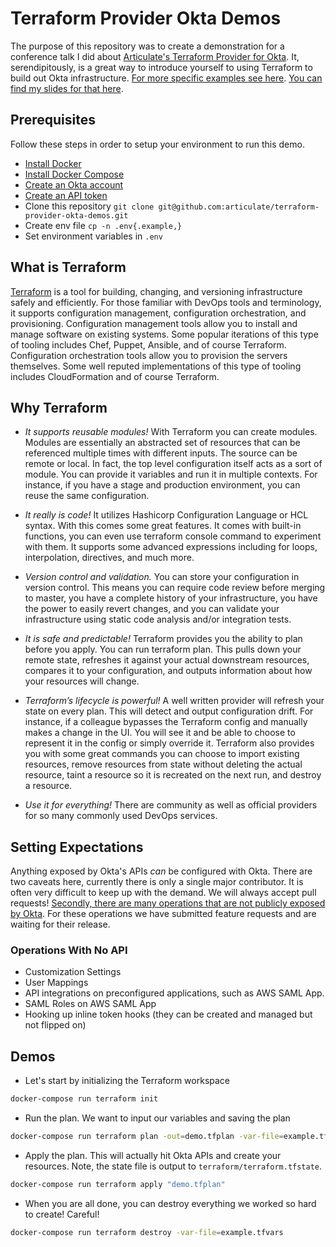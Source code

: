 # Terraform Provider Okta Demos

The purpose of this repository was to create a demonstration for a conference talk I did about [Articulate's Terraform Provider for Okta](https://github.com/articulate/terraform-provider-okta). It, serendipitously, is a great way to introduce yourself to using Terraform to build out Okta infrastructure. [For more specific examples see here](https://github.com/articulate/terraform-provider-okta/tree/master/examples#configuration-examples). [You can find my slides for that here](https://docs.google.com/presentation/d/142wUTQK6fKOED72sLzZaCN-XlqqNKbd_5gcAihXClYM).

## Prerequisites

Follow these steps in order to setup your environment to run this demo.

* [Install Docker](https://docs.docker.com/)
* [Install Docker Compose](https://docs.docker.com/compose/install/)
* [Create an Okta account](https://developer.okta.com/)
* [Create an API token](https://developer.okta.com/docs/guides/create-an-api-token/overview/)
* Clone this repository `git clone git@github.com:articulate/terraform-provider-okta-demos.git`
* Create env file `cp -n .env{.example,}`
* Set environment variables in `.env`

## What is Terraform

[Terraform](https://www.terraform.io/intro/index.html#what-is-terraform-) is a tool for building, changing, and versioning infrastructure safely and efficiently. For those familiar with DevOps tools and terminology, it supports configuration management, configuration orchestration, and provisioning. Configuration management tools allow you to install and manage software on existing systems. Some popular iterations of this type of tooling includes Chef, Puppet, Ansible, and of course Terraform. Configuration orchestration tools allow you to provision the servers themselves. Some well reputed implementations of this type of tooling includes CloudFormation and of course Terraform.

## Why Terraform

* *It supports reusable modules!* With Terraform you can create modules. Modules are essentially an abstracted set of resources that can be referenced multiple times with different inputs. The source can be remote or local. In fact, the top level configuration itself acts as a sort of module. You can provide it variables and run it in multiple contexts. For instance, if you have a stage and production environment, you can reuse the same configuration.

* *It really is code!* It utilizes Hashicorp Configuration Language or HCL syntax. With this comes some great features. It comes with built-in functions, you can even use terraform console command to experiment with them. It supports some advanced expressions including for loops, interpolation, directives, and much more.

* *Version control and validation.* You can store your configuration in version control. This means you can require code review before merging to master, you have a complete history of your infrastructure, you have the power to easily revert changes, and you can validate your infrastructure using static code analysis and/or integration tests.

* *It is safe and predictable!* Terraform provides you the ability to plan before you apply. You can run terraform plan. This pulls down your remote state, refreshes it against your actual downstream resources, compares it to your configuration, and outputs information about how your resources will change.

* *Terraform’s lifecycle is powerful!* A well written provider will refresh your state on every plan. This will detect and output configuration drift. For instance, if a colleague bypasses the Terraform config and manually makes a change in the UI. You will see it and be able to choose to represent it in the config or simply override it. Terraform also provides you with some great commands you can choose to import existing resources, remove resources from state without deleting the actual resource, taint a resource so it is recreated on the next run, and destroy a resource.

* *Use it for everything!* There are community as well as official providers for so many commonly used DevOps services.

## Setting Expectations

Anything exposed by Okta's APIs _can_ be configured with Okta. There are two caveats here, currently there is only a single major contributor. It is often very difficult to keep up with the demand. We will always accept pull requests! [Secondly, there are many operations that are not publicly exposed by Okta](#operations-with-no-api). For these operations we have submitted feature requests and are waiting for their release.

### Operations With No API

* Customization Settings
* User Mappings
* API integrations on preconfigured applications, such as AWS SAML App.
* SAML Roles on AWS SAML App
* Hooking up inline token hooks (they can be created and managed but not flipped on)

## Demos

* Let's start by initializing the Terraform workspace

```sh
docker-compose run terraform init
```

* Run the plan. We want to input our variables and saving the plan

```sh
docker-compose run terraform plan -out=demo.tfplan -var-file=example.tfvars
```

* Apply the plan. This will actually hit Okta APIs and create your resources. Note, the state file is output to `terraform/terraform.tfstate`.

```sh
docker-compose run terraform apply "demo.tfplan"
```

* When you are all done, you can destroy everything we worked so hard to create! Careful!

```sh
docker-compose run terraform destroy -var-file=example.tfvars
```
